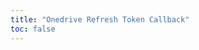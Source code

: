 ```yaml
---
title: "Onedrive Refresh Token Callback"
toc: false
---
```


<ClientOnly>
<Callback />
</ClientOnly>

<script setup lang="ts">
import Callback from "@Onedrive/Callback";
</script>
